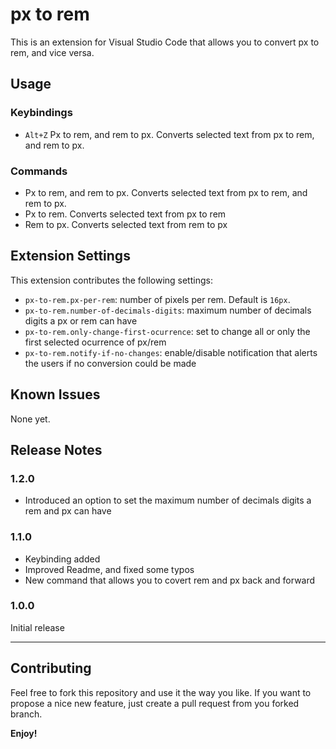 # px to rem

This is an extension for Visual Studio Code that allows you to convert px to rem, and vice versa.

## Usage

### Keybindings
* `Alt+Z` Px to rem, and rem to px. Converts selected text from px to rem, and rem to px.

### Commands
* Px to rem, and rem to px. Converts selected text from px to rem, and rem to px.
* Px to rem. Converts selected text from px to rem
* Rem to px. Converts selected text from rem to px

## Extension Settings

This extension contributes the following settings:

* `px-to-rem.px-per-rem`: number of pixels per rem. Default is `16px`.
* `px-to-rem.number-of-decimals-digits`: maximum number of decimals digits a px or rem can have
* `px-to-rem.only-change-first-ocurrence`: set to change all or only the first selected ocurrence of px/rem
* `px-to-rem.notify-if-no-changes`: enable/disable notification that alerts the users if no conversion could be made

## Known Issues
None yet.

## Release Notes

### 1.2.0
* Introduced an option to set the maximum number of decimals digits a rem and px can have

### 1.1.0
* Keybinding added
* Improved Readme, and fixed some typos
* New command that allows you to covert rem and px back and forward

### 1.0.0
Initial release

-----------------------------------------------------------------------------------------------------------
## Contributing

Feel free to fork this repository and use it the way you like. If you want to propose a nice new feature, just create a pull request from you forked branch.

**Enjoy!**